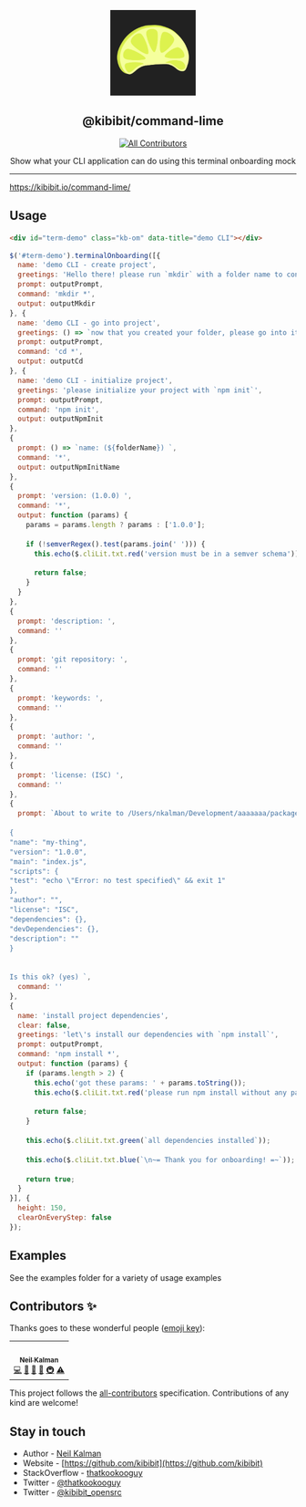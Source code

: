 <p align="center">
  <a href="https://kibibit.io/command-lime/" target="blank"><img src="logo.png" width="150" ></a>
  <h2 align="center">
    @kibibit/command-lime
  </h2>
</p>
<p align="center">
 <!-- ALL-CONTRIBUTORS-BADGE:START - Do not remove or modify this section -->
<a href="#contributors-"><img src="https://img.shields.io/badge/all_contributors-1-orange.svg?style=flat-square" alt="All Contributors"></a>
<!-- ALL-CONTRIBUTORS-BADGE:END -->
</p>
<p align="center">
  Show what your CLI application can do using this terminal onboarding mock
</p>
<hr>

https://kibibit.io/command-lime/

## Usage


```html
<div id="term-demo" class="kb-om" data-title="demo CLI"></div>
```
```javascript
$('#term-demo').terminalOnboarding([{
  name: 'demo CLI - create project',
  greetings: 'Hello there! please run `mkdir` with a folder name to continue',
  prompt: outputPrompt,
  command: 'mkdir *',
  output: outputMkdir
}, {
  name: 'demo CLI - go into project',
  greetings: () => `now that you created your folder, please go into it with "cd ${availableFolders[0]}"`,
  prompt: outputPrompt,
  command: 'cd *',
  output: outputCd
}, {
  name: 'demo CLI - initialize project',
  greetings: 'please initialize your project with `npm init`',
  prompt: outputPrompt,
  command: 'npm init',
  output: outputNpmInit
},
{
  prompt: () => `name: (${folderName}) `,
  command: '*',
  output: outputNpmInitName
},
{
  prompt: 'version: (1.0.0) ',
  command: '*',
  output: function (params) {
    params = params.length ? params : ['1.0.0'];

    if (!semverRegex().test(params.join(' '))) {
      this.echo($.cliLit.txt.red('version must be in a semver schema'));

      return false;
    }
  }
},
{
  prompt: 'description: ',
  command: ''
},
{
  prompt: 'git repository: ',
  command: ''
},
{
  prompt: 'keywords: ',
  command: ''
},
{
  prompt: 'author: ',
  command: ''
},
{
  prompt: 'license: (ISC) ',
  command: ''
},
{
  prompt: `About to write to /Users/nkalman/Development/aaaaaaa/package.json:

{
"name": "my-thing",
"version": "1.0.0",
"main": "index.js",
"scripts": {
"test": "echo \"Error: no test specified\" && exit 1"
},
"author": "",
"license": "ISC",
"dependencies": {},
"devDependencies": {},
"description": ""
}


Is this ok? (yes) `,
  command: ''
},
{
  name: 'install project dependencies',
  clear: false,
  greetings: 'let\'s install our dependencies with `npm install`',
  prompt: outputPrompt,
  command: 'npm install *',
  output: function (params) {
    if (params.length > 2) {
      this.echo('got these params: ' + params.toString());
      this.echo($.cliLit.txt.red('please run npm install without any parameters'));

      return false;
    }

    this.echo($.cliLit.txt.green(`all dependencies installed`));

    this.echo($.cliLit.txt.blue(`\n~= Thank you for onboarding! =~`));

    return true;
  }
}], {
  height: 150,
  clearOnEveryStep: false
});
```

## Examples
See the examples folder for a variety of usage examples

## Contributors ✨

Thanks goes to these wonderful people ([emoji key](https://allcontributors.org/docs/en/emoji-key)):
<!-- ALL-CONTRIBUTORS-LIST:START - Do not remove or modify this section -->
<!-- prettier-ignore-start -->
<!-- markdownlint-disable -->
<table>
  <tr>
    <td align="center"><a href="http://thatkookooguy.kibibit.io/"><img src="https://avatars3.githubusercontent.com/u/10427304?v=4?s=100" width="100px;" alt=""/><br /><sub><b>Neil Kalman</b></sub></a><br /><a href="https://github.com/Kibibit/configit/commits?author=Thatkookooguy" title="Code">💻</a> <a href="https://github.com/Kibibit/configit/commits?author=Thatkookooguy" title="Documentation">📖</a> <a href="#design-Thatkookooguy" title="Design">🎨</a> <a href="#maintenance-Thatkookooguy" title="Maintenance">🚧</a> <a href="#infra-Thatkookooguy" title="Infrastructure (Hosting, Build-Tools, etc)">🚇</a> <a href="https://github.com/Kibibit/configit/commits?author=Thatkookooguy" title="Tests">⚠️</a></td>
  </tr>
</table>

<!-- markdownlint-restore -->
<!-- prettier-ignore-end -->

<!-- ALL-CONTRIBUTORS-LIST:END -->

This project follows the [all-contributors](https://github.com/all-contributors/all-contributors) specification. Contributions of any kind are welcome!

## Stay in touch

- Author - [Neil Kalman](https://github.com/thatkookooguy)
- Website - [https://github.com/kibibit](https://github.com/kibibit)
- StackOverflow - [thatkookooguy](https://stackoverflow.com/users/1788884/thatkookooguy)
- Twitter - [@thatkookooguy](https://twitter.com/thatkookooguy)
- Twitter - [@kibibit_opensrc](https://twitter.com/kibibit_opensrc)